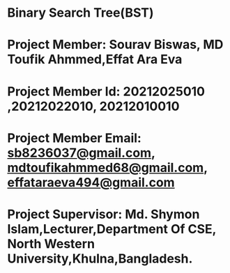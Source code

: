 # Binary Search Tree(BST)
# Project Member: Sourav Biswas, MD Toufik Ahmmed,Effat Ara Eva
# Project Member Id: 20212025010 ,20212022010, 20212010010
# Project Member Email: sb8236037@gmail.com, mdtoufikahmmed68@gmail.com, effataraeva494@gmail.com
# Project Supervisor: Md. Shymon Islam,Lecturer,Department Of CSE, North Western University,Khulna,Bangladesh.

